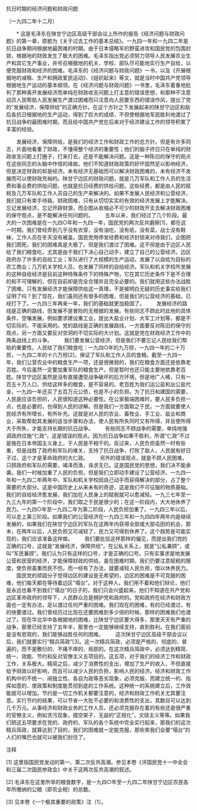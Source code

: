 抗日时期的经济问题和财政问题

（一九四二年十二月）


　　* 这是毛泽东在陕甘宁边区高级干部会议上所作的报告《经济问题与财政问题》的第一章，原题为《关于过去工作的基本总结》。一九四一年和一九四二年是抗日战争期间根据地最困难的时期。由于日本侵略军的野蛮进攻和国民党的包围封锁，根据地的财政发生了极大的困难。毛泽东指出党必须努力领导人民发展农业生产和其它生产事业，并号召根据地的机关、学校、部队尽可能地实行生产自给，以便克服财政和经济的困难。毛泽东的《经济问题与财政问题》一书，以及《开展根据地的减租、生产和拥政爱民运动》、《组织起来》等文，就是当时中国共产党领导根据地生产运动的基本纲领。在《经济问题与财政问题》一书里，毛泽东着重地批判了那种离开发展经济而单纯在财政收支问题上打主意的错误思想，和那种不注意动员人民帮助人民发展生产渡过困难而只注意向人民要东西的错误作风，提出了党的“发展经济，保障供给”的正确方针。在这个方针之下发展起来的陕甘宁边区和敌后各抗日根据地的生产运动，得到了巨大的成绩，不但使根据地军民胜利地渡过了抗日战争的最困难时期，而且给中国共产党在后来对于经济建设工作的领导积累了丰富的经验。


　　发展经济，保障供给，是我们的经济工作和财政工作的总方针。但是有许多同志，片面地看重了财政，不懂得整个经济的重要性；他们的脑子终日只在单纯的财政收支问题上打圈子，打来打去，还是不能解决问题。这是一种陈旧的保守的观点在这些同志的头脑中作怪的缘故。他们不知道财政政策的好坏固然足以影响经济，但是决定财政的却是经济。未有经济无基础而可以解决财政困难的，未有经济不发展而可以使财政充裕的。陕甘宁边区的财政问题，就是几万军队和工作人员的生活费和事业费的供给问题，也就是抗日经费的供给问题。这些经费，都是由人民的赋税及几万军队和工作人员自己的生产来解决的。如果不发展人民经济和公营经济，我们就只有束手待毙。财政困难，只有从切切实实的有效的经济发展上才能解决。忘记发展经济，忘记开辟财源，而企图从收缩必不可少的财政开支去解决财政困难的保守观点，是不能解决任何问题的。
　　五年以来，我们经过了几个阶段。最大的一次困难是在一九四○年和一九四一年，国民党的两次反共磨擦[1]，都在这一时期。我们曾经弄到几乎没有衣穿，没有油吃，没有纸，没有菜，战士没有鞋袜，工作人员在冬天没有被盖。国民党用停发经费和经济封锁来对待我们，企图把我们困死，我们的困难真是大极了。但是我们渡过了困难。这不但是由于边区人民给了我们粮食吃，尤其是由于我们下决心自己动手，建立了自己的公营经济。边区政府办了许多的自给工业；军队进行了大规模的生产运动，发展了以自给为目标的农工商业；几万机关学校人员，也发展了同样的自给经济。军队和机关学校所发展的这种自给经济是目前这种特殊条件下的特殊产物，它在其它历史条件下是不合理的和不可理解的，但在目前却是完全合理并且完全必要的。我们就用这些办法战胜了困难。只有发展经济才能保障供给这一真理，不是被明白无疑的历史事实给我们证明了吗？到了现在，我们虽则还有很多的困难，但是我们的公营经济的基础，已经打下了。一九四三年再来一年，我们的基础就更加稳固了。
　　发展经济的路线是正确的路线，但发展不是冒险的无根据的发展。有些同志不顾此时此地的具体条件，空嚷发展，例如要求建设重工业，提出大盐业计划、大军工计划等，都是不切实际的，不能采用的。党的路线是正确的发展路线，一方面要反对陈旧的保守的观点，另一方面又要反对空洞的不切实际的大计划。这就是党在财政经济工作中的两条战线上的斗争。
　　我们要发展公营经济，但是我们不要忘记人民给我们帮助的重要性。人民给了我们粮食吃：一九四○年的九万担，一九四一年的二十万担，一九四二年的十六万担[2]，保证了军队和工作人员的食粮。截至一九四一年，我们公营农业中的粮食生产一项，还是很微弱的，我们在粮食方面还是依靠老百姓。今后虽然一定要加重军队的粮食生产，但是暂时也还只能主要地依靠老百姓。陕甘宁边区虽然是没有直接遭受战争破坏的后方环境，但是地广人稀，只有一百五十万人口，供给这样多的粮食，是不容易的。老百姓为我们运公盐和出公盐代金，一九四一年还买了五百万元公债，也是不小的负担。为了抗日和建国的需要，人民是应该负担的，人民很知道这种必要性。在公家极端困难时，要人民多负担一点，也是必要的，也得到人民的谅解。但是我们一方面取之于民，一方面就要使人民经济有所增长，有所补充。这就是对人民的农业、畜牧业、手工业、盐业和商业，采取帮助其发展的适当步骤和办法，使人民有所失同时又有所得，并且使所得大于所失，才能支持长期的抗日战争。
　　有些同志不顾战争的需要，单纯地强调政府应施“仁政”，这是错误的观点。因为抗日战争如果不胜利，所谓“仁政”不过是施在日本帝国主义身上，于人民是不相干的。反过来，人民负担虽然一时有些重，但是战胜了政府和军队的难关，支持了抗日战争，打败了敌人，人民就有好日子过，这个才是革命政府的大仁政。
　　另外的错误观点，就是不顾人民困难，只顾政府和军队的需要，竭泽而渔，诛求无已。这是国民党的思想，我们决不能承袭。我们一时候加重了人民的负担，但是我们立即动手建设了公营经济。一九四一年和一九四二年两年中，军队和机关学校因自己动手而获得解决的部分，占了整个需要的大部分。这是中国历史上从来未有的奇迹，这是我们不可征服的物质基础。我们的自给经济愈发展，我们加在人民身上的赋税就可以愈减轻。一九三七年至一九三九年的第一个阶段中，我们取之于民是很少的；在这一阶段内，大大地休养了民力。一九四○年至一九四二年为第二阶段，人民负担加重了。一九四三年以后，可以走上第三阶段。如果我们的公营经济在一九四三年和一九四四年两年内是继续发展的，如果我们在陕甘宁边区的军队在这两年内获得全部或大部屯田的机会，那末，在两年以后，人民负担又可减轻了，民力又可得到休养了。这个趋势是可能实现的，我们应该准备这样做。
　　我们要批驳这样那样的偏见，而提出我们党的正确的口号，这就是“发展经济，保障供给”。在公私关系上，就是“公私兼顾”，或叫“军民兼顾”。我们认为只有这样的口号，才是正确的口号。只有实事求是地发展公营和民营的经济，才能保障财政的供给。虽在困难时期，我们仍要注意赋税的限度，使负担虽重而民不伤。而一经有了办法，就要减轻人民负担，借以休养民力。
　　国民党的顽固分子觉得边区的建设是无希望的，边区的困难是不可克服的困难，他们每天都在等待着边区“塌台”。对于这种人，我们用不着和他们辩论，他们是永远也看不到我们“塌台”的日子的，我们只会兴盛起来。他们不知道在共产党和边区革命政府的领导下，人民群众总是拥护党和政府的。党和政府在经济和财政方面也一定有办法，足以渡过任何严重的困难。我们现在的困难，有的已经渡过，有的快要渡过。我们曾经历过比现在还要困难到多少倍的时候，那样的困难我们也渡过了。现在华北华中各根据地的困难，比陕甘宁边区要大得多，那里天天有严重的战争，那里已经支持了五年半，那里也一定能够继续支持，直到胜利。在我们面前是没有悲观的，我们能够战胜任何的困难。
　　这次陕甘宁边区高级干部会议以后，我们就要实行“精兵简政”[3]。这一次精兵简政，必须是严格的、彻底的、普遍的，而不是敷衍的、不痛不痒的、局部的。在这次精兵简政中，必须达到精简、统一、效能、节约和反对官僚主义五项目的。这五项，对于我们的经济工作和财政工作，关系极大。精简之后，减少了消费性的支出，增加了生产的收入，不但直接给予财政以好影响，而且可以减少人民的负担，影响人民的经济。经济和财政工作机构中的不统一、闹独立性、各自为政等恶劣现象，必须克服，而建立统一的、指挥如意的、使政策和制度能贯彻到底的工作系统。这种统一的系统建立后，工作效能就可以增加。节约是一切工作机关都要注意的，经济和财政工作机关尤其要注意。实行节约的结果，可以节省一大批不必要的和浪费性的支出，其数目可以达到几千万元。从事经济和财政业务的工作人员，还必须克服存在着的有些还是很严重的官僚主义，例如贪污现象，摆空架子，无益的“正规化”，文牍主义等等。如果我们把这五项要求在党的、政府的、军队的各个系统中完全实行起来，那我们的这次精兵简政，就算达到了目的，我们的困难就一定能克服，那些笑我们会要“塌台”的人们的嘴巴也就可以被我们封住了。


注释

[1] 这里指国民党发动的第一、第二次反共高潮。参见本卷《评国民党十一中全会和三届二次国民参政会》中关于这两次反共高潮的叙述。

[2] 毛泽东在这里所举的粮食数字，是一九四○年至一九四二年陕甘宁边区农民各年所缴纳的公粮（即农业税）的总数。

[3] 见本卷《一个极其重要的政策》注〔1〕。
